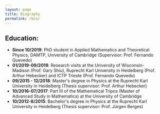 ```yaml
---
layout: page
title: Biography
permalink: /bio/
---
```



## **Education:**

- **Since 10/2019**: PhD student in Applied Mathematics and Theoretical Physics, DAMTP, University of Cambridge (Supervisor: Prof. Fernando Quevedo)
- **01/2019-09/2019**: Research visits at the University of Wisconsin-Madison (Prof. Gary Shiu), Ruprecht Karl University in Heidelberg (Prof. Arthur Hebecker) and ICTP Trieste (Prof. Fernando Quevedo)
- **09/2015 - 12/2018**: Master's degree in Physics at the Ruprecht Karl University in Heidelberg (Thesis supervisor: Prof. Arthur Hebecker)
- **10/2016-07/2017**: Part III of the Mathematical Tripos (Master of Advanced Study in Mathematics) at the University of Cambridge
- **10/2012-8/2015**: Bachelor's degree in Physics at the Ruprecht Karl University in Heidelberg (Thesis supervisor: Prof. Jürgen Berges)

